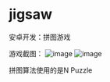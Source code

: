# jigsaw
安卓开发：拼图游戏

游戏截图：
![image](https://github.com/ziyouqishi/jigsaw/blob/master/screenShot/QQ%E5%9B%BE%E7%89%8720160718222010.png)
![image](https://github.com/ziyouqishi/jigsaw/blob/master/screenShot/QQ%E5%9B%BE%E7%89%8720160718222018.png)

拼图算法使用的是N Puzzle
